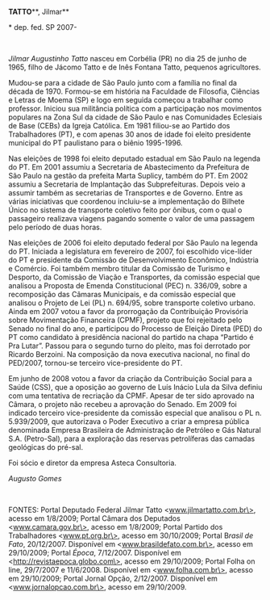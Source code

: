 **TATTO****, Jilmar**

\* dep. fed. SP 2007-

 

*Jilmar Augustinho Tatto* nasceu em Corbélia (PR) no dia 25 de junho de
1965, filho de Jácomo Tatto e de Inês Fontana Tatto, pequenos
agricultores.

Mudou-se para a cidade de São Paulo junto com a família no final da
década de 1970. Formou-se em história na Faculdade de Filosofia,
Ciências e Letras de Moema (SP) e logo em seguida começou a trabalhar
como professor. Iniciou sua militância política com a participação nos
movimentos populares na Zona Sul da cidade de São Paulo e nas
Comunidades Eclesiais de Base (CEBs) da Igreja Católica. Em 1981
filiou-se ao Partido dos Trabalhadores (PT), e com apenas 30 anos de
idade foi eleito presidente municipal do PT paulistano para o biênio
1995-1996.

Nas eleições de 1998 foi eleito deputado estadual em São Paulo na
legenda do PT. Em 2001 assumiu a Secretaria de Abastecimento da
Prefeitura de São Paulo na gestão da prefeita Marta Suplicy, também do
PT. Em 2002 assumiu a Secretaria de Implantação das Subprefeituras.
Depois veio a assumir também as secretarias de Transportes e de Governo.
Entre as várias iniciativas que coordenou incluiu-se a implementação do
Bilhete Único no sistema de transporte coletivo feito por ônibus, com o
qual o passageiro realizava viagens pagando somente o valor de uma
passagem pelo período de duas horas.

Nas eleições de 2006 foi eleito deputado federal por São Paulo na
legenda do PT. Iniciada a legislatura em fevereiro de 2007, foi
escolhido vice-líder do PT e presidente da Comissão de Desenvolvimento
Econômico, Indústria e Comércio. Foi também membro titular da Comissão
de Turismo e Desporto, da Comissão de Viação e Transportes, da comissão
especial que analisou a Proposta de Emenda Constitucional (PEC) n.
336/09, sobre a recomposição das Câmaras Municipais, e da comissão
especial que analisou o Projeto de Lei (PL) n. 694/95, sobre transporte
coletivo urbano. Ainda em 2007 votou a favor da prorrogação da
Contribuição Provisória sobre Movimentação Financeira (CPMF), projeto
que foi rejeitado pelo Senado no final do ano, e participou do Processo
de Eleição Direta (PED) do PT como candidato à presidência nacional do
partido na chapa “Partido é Pra Lutar”. Passou para o segundo turno do
pleito, mas foi derrotado por Ricardo Berzoini. Na composição da nova
executiva nacional, no final do PED/2007, tornou-se terceiro
vice-presidente do PT.

Em junho de 2008 votou a favor da criação da Contribuição Social para a
Saúde (CSS), que a oposição ao governo de Luís Inácio Lula da Silva
definiu com uma tentativa de recriação da CPMF. Apesar de ter sido
aprovado na Câmara, o projeto não recebeu a aprovação do Senado. Em 2009
foi indicado terceiro vice-presidente da comissão especial que analisou
o PL n. 5.939/2009, que autorizava o Poder Executivo a criar a empresa
pública denominada Empresa Brasileira de Administração de Petróleo e Gás
Natural S.A. (Petro-Sal), para a exploração das reservas petrolíferas
das camadas geológicas do pré-sal.

Foi sócio e diretor da empresa Asteca Consultoria.

*Augusto Gomes*

 

FONTES: Portal Deputado Federal Jilmar Tatto \<www.jilmartatto.com.br\>,
acesso em 1/8/2009; Portal Câmara dos Deputados \<www.camara.gov.br\>,
acesso em 1/8/2009; Portal Partido dos Trabalhadores \<www.pt.org.br\>,
acesso em 30/10/2009; Portal B*rasil de Fato*, 20/12/2007. Disponível em
\<www.brasildefato.com.br\>, acesso em 29/10/2009; Portal *Época*,
7/12/2007. Disponível em \<http://revistaepoca.globo.com\>, acesso em
29/10/2009; Portal Folha on line, 29/7/2007 e 11/6/2008. Disponível em
\<www.folha.com.br\>, acesso em 29/10/2009; Portal Jornal Opção,
2/12/2007. Disponível em \<www.jornalopcao.com.br\>, acesso em
29/10/2009.

 

 
